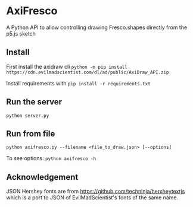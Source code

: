 # AxiFresco
A Python API to allow controlling drawing Fresco.shapes directly from the p5.js sketch

## Install
First install the axidraw cli
`python -m pip install https://cdn.evilmadscientist.com/dl/ad/public/AxiDraw_API.zip`

Install requirements with `pip install -r requirements.txt`

## Run the server
`python server.py` 


## Run from file
`python axifresco.py --filename <file_to_draw.json> [--options]`

To see options:
`python axifresco -h` 


## Acknowledgement
JSON Hershey fonts are from https://github.com/techninja/hersheytextjs
which is a port to JSON of EvilMadScientist's fonts of the same name. 